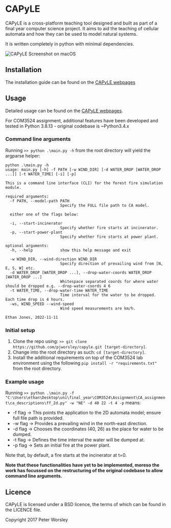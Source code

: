# CAPyLE
CAPyLE is a cross-platform teaching tool designed and built as part of a final year computer science project. It aims to aid the teaching of cellular automata and how they can be used to model natural systems.

It is written completely in python with minimal dependencies.

![CAPyLE Screenshot on macOS](http://pjworsley.github.io/capyle/sample.png)

## Installation
The installation guide can be found on the [CAPyLE webpages](http://pjworsley.github.io/capyle/installationguide.html)

## Usage
Detailed usage can be found on the [CAPyLE webpages](http://pjworsley.github.io/capyle/).

For COM3524 assignment, additional features have been developed and tested in Python 3.8.13 - original codebase is ~Python3.4.x

### Command line arguments

Running ```>> python .\main.py -h``` from the root directory will yield the argparse helper:

```
python .\main.py -h
usage: main.py [-h] -f PATH [-w WIND_DIR] [-d WATER_DROP [WATER_DROP ...]] [-t WATER_TIME] [-i] [-p]

This is a command line interface (CLI) for the forest fire simulation module.

required arguments: 
  -f PATH, --model-path PATH
                        Specify the FULL file path to CA model.

  either one of the flags below:

  -i, --start-incinerator
                        Specify whether fire starts at incinerator.
  -p, --start-power-plant
                        Specify whether fire starts at power plant.

optional arguments:
  -h, --help            show this help message and exit
  
  -w WIND_DIR, --wind-direction WIND_DIR
                        Specify direction of prevailing wind from [N, E, S, W] etc.
  -d WATER_DROP [WATER_DROP ...], --drop-water-coords WATER_DROP [WATER_DROP ...]
                        Whitespace separated coords for where water should be dropped e.g. --drop-water-coords 4 6
  -t WATER_TIME, --drop-water-time WATER_TIME
                        Time interval for the water to be dropped. Each time drop is 4 hours.
  -ws, WIND_SPEED --wind-speed 
                        Wind speed measurements are km/h.

Ethan Jones, 2022-11-11
```

### Initial setup

1. Clone the repo using: `>> git clone https://github.com/pjworsley/capyle.git [target-directory]`.
2. Change into the root directory as such: `cd [target-directory]`.
3. Install the additional requirements on top of the COM3524 lab environment using the following ```pip install -r "requirements.txt"``` from the root directory.

### Example usage

Running ```>> python .\main.py -f "C:\Users\ethan\Desktop\uni\final_year\COM3524\Assignment\CA_assignment\ca_descriptions\ff_2d.py" -w "NE" -d 40 22 -t 4 -p``` means:

* -f flag -> This points the application to the 2D automata model; ensure full file path is provided.
* -w flag -> Provides a prevailing wind in the north-east direction.
* -d flag -> Chooses the coordinates (40, 26) as the place for water to be dumped.
* -t flag -> Defines the time interval the water will be dumped at.
* -p flag -> Sets an initial fire at the power plant.

Note that, by default, a fire starts at the incinerator at t=0.

**Note that these functionalities have yet to be implemented, moreso the work has focussed on the restructuring of the original codebase to allow command line arguments.**

## Licence
CAPyLE is licensed under a BSD licence, the terms of which can be found in the LICENCE file.

Copyright 2017 Peter Worsley
